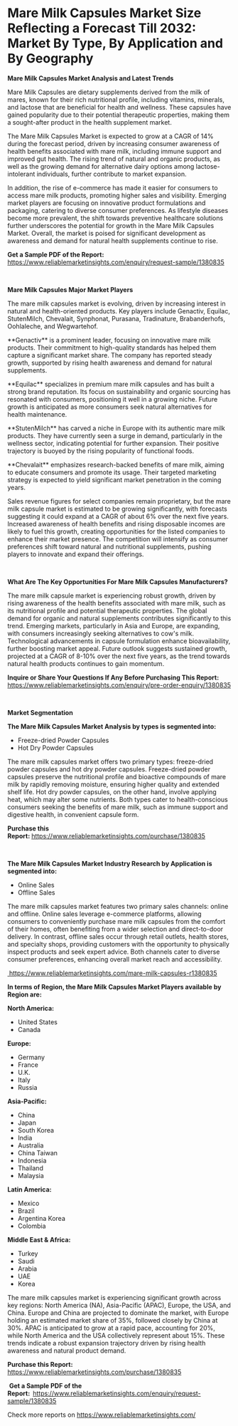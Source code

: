 <p><h1>Mare Milk Capsules Market Size Reflecting a Forecast Till 2032: Market By Type, By Application and By Geography</h1></p><p><strong>Mare Milk Capsules Market Analysis and Latest Trends</strong></p>
<p><p>Mare Milk Capsules are dietary supplements derived from the milk of mares, known for their rich nutritional profile, including vitamins, minerals, and lactose that are beneficial for health and wellness. These capsules have gained popularity due to their potential therapeutic properties, making them a sought-after product in the health supplement market.</p><p>The Mare Milk Capsules Market is expected to grow at a CAGR of 14% during the forecast period, driven by increasing consumer awareness of health benefits associated with mare milk, including immune support and improved gut health. The rising trend of natural and organic products, as well as the growing demand for alternative dairy options among lactose-intolerant individuals, further contribute to market expansion. </p><p>In addition, the rise of e-commerce has made it easier for consumers to access mare milk products, promoting higher sales and visibility. Emerging market players are focusing on innovative product formulations and packaging, catering to diverse consumer preferences. As lifestyle diseases become more prevalent, the shift towards preventive healthcare solutions further underscores the potential for growth in the Mare Milk Capsules Market. Overall, the market is poised for significant development as awareness and demand for natural health supplements continue to rise.</p></p>
<p><strong>Get a Sample PDF of the Report:&nbsp;</strong> <a href="https://www.reliablemarketinsights.com/enquiry/request-sample/1380835?utm_campaign=2639&utm_medium=2&utm_source=Github&utm_content=ia&utm_term=09032025&utm_id=mare-milk-capsules">https://www.reliablemarketinsights.com/enquiry/request-sample/1380835</a></p>
<p>&nbsp;</p>
<p><strong>Mare Milk Capsules Major Market Players</strong></p>
<p><p>The mare milk capsules market is evolving, driven by increasing interest in natural and health-oriented products. Key players include Genactiv, Equilac, StutenMilch, Chevalait, Synphonat, Purasana, Tradinature, Brabanderhofs, Oohlaleche, and Wegwartehof.</p><p>**Genactiv** is a prominent leader, focusing on innovative mare milk products. Their commitment to high-quality standards has helped them capture a significant market share. The company has reported steady growth, supported by rising health awareness and demand for natural supplements. </p><p>**Equilac** specializes in premium mare milk capsules and has built a strong brand reputation. Its focus on sustainability and organic sourcing has resonated with consumers, positioning it well in a growing niche. Future growth is anticipated as more consumers seek natural alternatives for health maintenance. </p><p>**StutenMilch** has carved a niche in Europe with its authentic mare milk products. They have currently seen a surge in demand, particularly in the wellness sector, indicating potential for further expansion. Their positive trajectory is buoyed by the rising popularity of functional foods.</p><p>**Chevalait** emphasizes research-backed benefits of mare milk, aiming to educate consumers and promote its usage. Their targeted marketing strategy is expected to yield significant market penetration in the coming years.</p><p>Sales revenue figures for select companies remain proprietary, but the mare milk capsule market is estimated to be growing significantly, with forecasts suggesting it could expand at a CAGR of about 6% over the next five years. Increased awareness of health benefits and rising disposable incomes are likely to fuel this growth, creating opportunities for the listed companies to enhance their market presence. The competition will intensify as consumer preferences shift toward natural and nutritional supplements, pushing players to innovate and expand their offerings.</p></p>
<p>&nbsp;</p>
<p><strong>What Are The Key Opportunities For Mare Milk Capsules Manufacturers?</strong></p>
<p><p>The mare milk capsule market is experiencing robust growth, driven by rising awareness of the health benefits associated with mare milk, such as its nutritional profile and potential therapeutic properties. The global demand for organic and natural supplements contributes significantly to this trend. Emerging markets, particularly in Asia and Europe, are expanding, with consumers increasingly seeking alternatives to cow's milk. Technological advancements in capsule formulation enhance bioavailability, further boosting market appeal. Future outlook suggests sustained growth, projected at a CAGR of 8-10% over the next five years, as the trend towards natural health products continues to gain momentum.</p></p>
<p><strong>Inquire or Share Your Questions If Any Before Purchasing This Report:</strong> <a href="https://www.reliablemarketinsights.com/enquiry/pre-order-enquiry/1380835?utm_campaign=2639&utm_medium=2&utm_source=Github&utm_content=ia&utm_term=09032025&utm_id=mare-milk-capsules">https://www.reliablemarketinsights.com/enquiry/pre-order-enquiry/1380835</a></p>
<p>&nbsp;</p>
<p><strong>Market Segmentation</strong></p>
<p><strong>The Mare Milk Capsules Market Analysis by types is segmented into:</strong></p>
<p><ul><li>Freeze-dried Powder Capsules</li><li>Hot Dry Powder Capsules</li></ul></p>
<p><p>The mare milk capsules market offers two primary types: freeze-dried powder capsules and hot dry powder capsules. Freeze-dried powder capsules preserve the nutritional profile and bioactive compounds of mare milk by rapidly removing moisture, ensuring higher quality and extended shelf life. Hot dry powder capsules, on the other hand, involve applying heat, which may alter some nutrients. Both types cater to health-conscious consumers seeking the benefits of mare milk, such as immune support and digestive health, in convenient capsule form.</p></p>
<p><strong>Purchase this Report:&nbsp;</strong><a href="https://www.reliablemarketinsights.com/purchase/1380835?utm_campaign=2639&utm_medium=2&utm_source=Github&utm_content=ia&utm_term=09032025&utm_id=mare-milk-capsules">https://www.reliablemarketinsights.com/purchase/1380835</a></p>
<p>&nbsp;</p>
<p><strong>The Mare Milk Capsules Market Industry Research by Application is segmented into:</strong></p>
<p><ul><li>Online Sales</li><li>Offline Sales</li></ul></p>
<p><p>The mare milk capsules market features two primary sales channels: online and offline. Online sales leverage e-commerce platforms, allowing consumers to conveniently purchase mare milk capsules from the comfort of their homes, often benefiting from a wider selection and direct-to-door delivery. In contrast, offline sales occur through retail outlets, health stores, and specialty shops, providing customers with the opportunity to physically inspect products and seek expert advice. Both channels cater to diverse consumer preferences, enhancing overall market reach and accessibility.</p></p>
<p><a href="https://www.reliablemarketinsights.com/mare-milk-capsules-r1380835?utm_campaign=2639&utm_medium=2&utm_source=Github&utm_content=ia&utm_term=09032025&utm_id=mare-milk-capsules">&nbsp;https://www.reliablemarketinsights.com/mare-milk-capsules-r1380835</a></p>
<p><strong>In terms of Region, the Mare Milk Capsules Market Players available by Region are:</strong></p>
<p>
    <p> <strong> North America: </strong>
        <ul>
            <li>United States</li>
            <li>Canada</li>
        </ul>
        </p> 
    <p> <strong> Europe: </strong>
        <ul>
            <li>Germany</li>
            <li>France</li>
            <li>U.K.</li>
            <li>Italy</li>
            <li>Russia</li>
        </ul>
        </p> 
    <p> <strong> Asia-Pacific: </strong>
        <ul>
            <li>China</li>
            <li>Japan</li>
            <li>South Korea</li>
            <li>India</li>
            <li>Australia</li>
            <li>China Taiwan</li>
            <li>Indonesia</li>
            <li>Thailand</li>
            <li>Malaysia</li>
        </ul>
        </p> 
    <p> <strong> Latin America: </strong>
        <ul>
            <li>Mexico</li>
            <li>Brazil</li>
            <li>Argentina Korea</li>
            <li>Colombia</li>
        </ul>
        </p> 
    <p> <strong> Middle East & Africa: </strong>
        <ul>
            <li>Turkey</li>
            <li>Saudi</li>
            <li>Arabia</li>
            <li>UAE</li>
            <li>Korea</li>
        </ul>
    </p>
    </p>
<p><p>The mare milk capsules market is experiencing significant growth across key regions: North America (NA), Asia-Pacific (APAC), Europe, the USA, and China. Europe and China are projected to dominate the market, with Europe holding an estimated market share of 35%, followed closely by China at 30%. APAC is anticipated to grow at a rapid pace, accounting for 20%, while North America and the USA collectively represent about 15%. These trends indicate a robust expansion trajectory driven by rising health awareness and natural product demand.</p></p>
<p><strong>Purchase this Report: </strong><a href="https://www.reliablemarketinsights.com/purchase/1380835?utm_campaign=2639&utm_medium=2&utm_source=Github&utm_content=ia&utm_term=09032025&utm_id=mare-milk-capsules">https://www.reliablemarketinsights.com/purchase/1380835</a></p>
<p>&nbsp;<strong>Get a Sample PDF of the Report:&nbsp;&nbsp;</strong><a href="https://www.reliablemarketinsights.com/enquiry/request-sample/1380835?utm_campaign=2639&utm_medium=2&utm_source=Github&utm_content=ia&utm_term=09032025&utm_id=mare-milk-capsules">https://www.reliablemarketinsights.com/enquiry/request-sample/1380835</a></p>
<p><strong></strong></p>
<p>Check more reports on <a href="https://www.reliablemarketinsights.com/?utm_campaign=2639&utm_medium=2&utm_source=Github&utm_content=ia&utm_term=09032025&utm_id=mare-milk-capsules">https://www.reliablemarketinsights.com/</a></p>